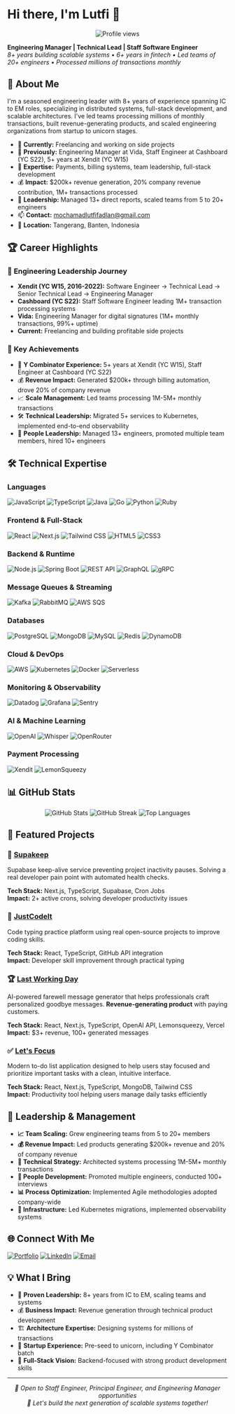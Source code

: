 # Hi there, I'm Lutfi 👋

<div align="center">
  <img src="https://komarev.com/ghpvc/?username=lutfifadlan&color=0066FF&style=flat-square&label=Profile+Views" alt="Profile views" />
</div>

**Engineering Manager | Technical Lead | Staff Software Engineer**  
*8+ years building scalable systems • 6+ years in fintech • Led teams of 20+ engineers • Processed millions of transactions monthly*

## 🚀 About Me

I'm a seasoned engineering leader with 8+ years of experience spanning IC to EM roles, specializing in distributed systems, full-stack development, and scalable architectures. I've led teams processing millions of monthly transactions, built revenue-generating products, and scaled engineering organizations from startup to unicorn stages.

- 🏢 **Currently:** Freelancing and working on side projects
- 💼 **Previously:** Engineering Manager at Vida, Staff Engineer at Cashboard (YC S22), 5+ years at Xendit (YC W15)
- 🎯 **Expertise:** Payments, billing systems, team leadership, full-stack development
- 💰 **Impact:** $200k+ revenue generation, 20% company revenue contribution, 1M+ transactions processed
- 👥 **Leadership:** Managed 13+ direct reports, scaled teams from 5 to 20+ engineers
- 📫 **Contact:** mochamadlutfifadlan@gmail.com
- 📍 **Location:** Tangerang, Banten, Indonesia

## 🏆 Career Highlights

### 🚀 **Engineering Leadership Journey**
- **Xendit (YC W15, 2016-2022):** Software Engineer → Technical Lead → Senior Technical Lead → Engineering Manager
- **Cashboard (YC S22):** Staff Software Engineer leading 1M+ transaction processing systems
- **Vida:** Engineering Manager for digital signatures (1M+ monthly transactions, 99%+ uptime)
- **Current:** Freelancing and building profitable side projects

### 💼 **Key Achievements**
- 🏅 **Y Combinator Experience:** 5+ years at Xendit (YC W15), Staff Engineer at Cashboard (YC S22)
- 💰 **Revenue Impact:** Generated $200k+ through billing automation, drove 20% of company revenue
- 📈 **Scale Management:** Led teams processing 1M-5M+ monthly transactions
- 🛠️ **Technical Leadership:** Migrated 5+ services to Kubernetes, implemented end-to-end observability
- 👥 **People Leadership:** Managed 13+ engineers, promoted multiple team members, hired 10+ engineers

## 🛠️ Technical Expertise

### **Languages**
![JavaScript](https://img.shields.io/badge/-JavaScript-F7DF1E?style=flat-square&logo=javascript&logoColor=black)
![TypeScript](https://img.shields.io/badge/-TypeScript-3178C6?style=flat-square&logo=typescript&logoColor=white)
![Java](https://img.shields.io/badge/-Java-007396?style=flat-square&logo=java&logoColor=white)
![Go](https://img.shields.io/badge/-Go-00ADD8?style=flat-square&logo=go&logoColor=white)
![Python](https://img.shields.io/badge/-Python-3776AB?style=flat-square&logo=python&logoColor=white)
![Ruby](https://img.shields.io/badge/-Ruby-CC342D?style=flat-square&logo=ruby&logoColor=white)

### **Frontend & Full-Stack**
![React](https://img.shields.io/badge/-React-61DAFB?style=flat-square&logo=react&logoColor=black)
![Next.js](https://img.shields.io/badge/-Next.js-000000?style=flat-square&logo=next.js&logoColor=white)
![Tailwind CSS](https://img.shields.io/badge/-Tailwind_CSS-38B2AC?style=flat-square&logo=tailwind-css&logoColor=white)
![HTML5](https://img.shields.io/badge/-HTML5-E34F26?style=flat-square&logo=html5&logoColor=white)
![CSS3](https://img.shields.io/badge/-CSS3-1572B6?style=flat-square&logo=css3&logoColor=white)

### **Backend & Runtime**
![Node.js](https://img.shields.io/badge/-Node.js-339933?style=flat-square&logo=node.js&logoColor=white)
![Spring Boot](https://img.shields.io/badge/-Spring_Boot-6DB33F?style=flat-square&logo=spring&logoColor=white)
![REST API](https://img.shields.io/badge/-REST_API-02569B?style=flat-square&logo=rest&logoColor=white)
![GraphQL](https://img.shields.io/badge/-GraphQL-E10098?style=flat-square&logo=graphql&logoColor=white)
![gRPC](https://img.shields.io/badge/-gRPC-4285F4?style=flat-square&logo=grpc&logoColor=white)

### **Message Queues & Streaming**
![Kafka](https://img.shields.io/badge/-Kafka-231F20?style=flat-square&logo=apache-kafka&logoColor=white)
![RabbitMQ](https://img.shields.io/badge/-RabbitMQ-FF6600?style=flat-square&logo=rabbitmq&logoColor=white)
![AWS SQS](https://img.shields.io/badge/-AWS_SQS-FF9900?style=flat-square&logo=amazon-aws&logoColor=white)

### **Databases**
![PostgreSQL](https://img.shields.io/badge/-PostgreSQL-336791?style=flat-square&logo=postgresql&logoColor=white)
![MongoDB](https://img.shields.io/badge/-MongoDB-47A248?style=flat-square&logo=mongodb&logoColor=white)
![MySQL](https://img.shields.io/badge/-MySQL-4479A1?style=flat-square&logo=mysql&logoColor=white)
![Redis](https://img.shields.io/badge/-Redis-DC382D?style=flat-square&logo=redis&logoColor=white)
![DynamoDB](https://img.shields.io/badge/-DynamoDB-4053D6?style=flat-square&logo=amazon-dynamodb&logoColor=white)

### **Cloud & DevOps**
![AWS](https://img.shields.io/badge/-AWS-232F3E?style=flat-square&logo=amazon-aws&logoColor=white)
![Kubernetes](https://img.shields.io/badge/-Kubernetes-326CE5?style=flat-square&logo=kubernetes&logoColor=white)
![Docker](https://img.shields.io/badge/-Docker-2496ED?style=flat-square&logo=docker&logoColor=white)
![Serverless](https://img.shields.io/badge/-Serverless-FD5750?style=flat-square&logo=serverless&logoColor=white)

### **Monitoring & Observability**
![Datadog](https://img.shields.io/badge/-Datadog-632CA6?style=flat-square&logo=datadog&logoColor=white)
![Grafana](https://img.shields.io/badge/-Grafana-F46800?style=flat-square&logo=grafana&logoColor=white)
![Sentry](https://img.shields.io/badge/-Sentry-362D59?style=flat-square&logo=sentry&logoColor=white)

### **AI & Machine Learning**
![OpenAI](https://img.shields.io/badge/-OpenAI-412991?style=flat-square&logo=openai&logoColor=white)
![Whisper](https://img.shields.io/badge/-Whisper-412991?style=flat-square&logo=openai&logoColor=white)
![OpenRouter](https://img.shields.io/badge/-OpenRouter-FF6B6B?style=flat-square&logoColor=white)

### **Payment Processing**
![Xendit](https://img.shields.io/badge/-Xendit-0066FF?style=flat-square&logoColor=white)
![LemonSqueezy](https://img.shields.io/badge/-LemonSqueezy-FFC83D?style=flat-square&logoColor=black)

## 📊 GitHub Stats

<div align="center">
  <img src="https://github-readme-stats.vercel.app/api?username=lutfifadlan&show_icons=true&theme=tokyonight&hide_border=true&include_all_commits=true&count_private=true" alt="GitHub Stats" />
  
  <img src="https://github-readme-streak-stats.herokuapp.com/?user=lutfifadlan&theme=tokyonight&hide_border=true" alt="GitHub Streak" />
  
  <img src="https://github-readme-stats.vercel.app/api/top-langs/?username=lutfifadlan&layout=compact&theme=tokyonight&hide_border=true&langs_count=8" alt="Top Languages" />
</div>

## 🌟 Featured Projects

### 🚀 [Supakeep](https://supakeep.xyz)
Supabase keep-alive service preventing project inactivity pauses. Solving a real developer pain point with automated health checks.

**Tech Stack:** Next.js, TypeScript, Supabase, Cron Jobs  
**Impact:** 2+ active crons, solving developer productivity issues


### 📝 [JustCodeIt](https://justcodeit-ui.lutfifadlan.com)
Code typing practice platform using real open-source projects to improve coding skills.

**Tech Stack:** React, TypeScript, GitHub API integration  
**Impact:** Developer skill improvement through practical typing

### 🏆 [Last Working Day](https://lastworkingday.co)
AI-powered farewell message generator that helps professionals craft personalized goodbye messages. **Revenue-generating product** with paying customers.

**Tech Stack:** React, Next.js, TypeScript, OpenAI API, Lemonsqueezy, Vercel  
**Impact:** $3+ revenue, 100+ generated messages

### ✅ [Let's Focus](https://letsfocus.today)
Modern to-do list application designed to help users stay focused and prioritize important tasks with a clean, intuitive interface.

**Tech Stack:** React, Next.js, TypeScript, MongoDB, Tailwind CSS  
**Impact:** Productivity tool helping users manage daily tasks efficiently


## 🎯 Leadership & Management

- **📈 Team Scaling:** Grew engineering teams from 5 to 20+ members
- **💰 Revenue Impact:** Led products generating $200k+ revenue and 20% of company revenue
- **🚀 Technical Strategy:** Architected systems processing 1M-5M+ monthly transactions
- **👥 People Development:** Promoted multiple engineers, conducted 100+ interviews
- **📊 Process Optimization:** Implemented Agile methodologies adopted company-wide
- **🔧 Infrastructure:** Led Kubernetes migrations, implemented observability systems

## 🌐 Connect With Me

[![Portfolio](https://img.shields.io/badge/-Portfolio-000000?style=flat-square&logo=safari&logoColor=white)](https://lutfifadlan.com)
[![LinkedIn](https://img.shields.io/badge/-LinkedIn-0A66C2?style=flat-square&logo=linkedin&logoColor=white)](https://linkedin.com/in/lutfifadlan)
[![Email](https://img.shields.io/badge/-Email-EA4335?style=flat-square&logo=gmail&logoColor=white)](mailto:mochamadlutfifadlan@gmail.com)

## 💡 What I Bring

- 🎯 **Proven Leadership:** 8+ years from IC to EM, scaling teams and systems
- 💰 **Business Impact:** Revenue generation through technical product development
- 🏗️ **Architecture Expertise:** Designing systems for millions of transactions
- 🚀 **Startup Experience:** Pre-seed to unicorn, including Y Combinator batch
- 🌟 **Full-Stack Vision:** Backend-focused with strong product development skills

---

<div align="center">
  <i>💼 Open to Staff Engineer, Principal Engineer, and Engineering Manager opportunities</i><br>
  <i>🚀 Let's build the next generation of scalable systems together!</i>
</div>